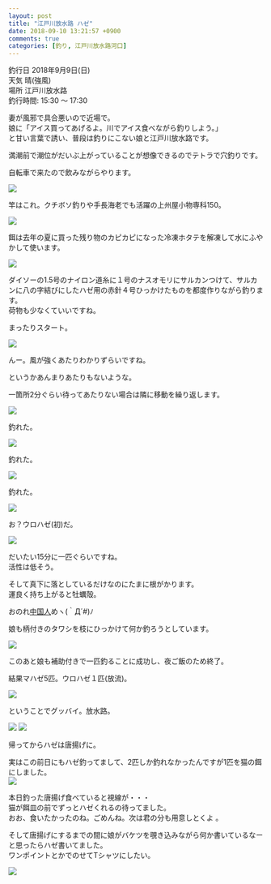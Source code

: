 ```yaml
---
layout: post
title: "江戸川放水路 ハゼ"
date: 2018-09-10 13:21:57 +0900
comments: true
categories: [釣り, 江戸川放水路河口]
---
```


釣行日 2018年9月9日(日)  
天気 晴(強風)  
場所 江戸川放水路  
釣行時間: 15:30 〜 17:30  
  
妻が風邪で具合悪いので近場で。  
娘に「アイス買ってあげるよ。川でアイス食べながら釣りしよう。」  
と甘い言葉で誘い、普段は釣りにこない娘と江戸川放水路です。  
  
満潮前で潮位がだいぶ上がっていることが想像できるのでテトラで穴釣りです。  
  
<!-- more -->  
  
<script async src="//pagead2.googlesyndication.com/pagead/js/adsbygoogle.js"></script>  
<ins class="adsbygoogle"  
     style="display:block; text-align:center;"  
     data-ad-layout="in-article"  
     data-ad-format="fluid"  
     data-ad-client="ca-pub-7039502723411845"  
     data-ad-slot="8206045005"></ins>  
<script>  
     (adsbygoogle = window.adsbygoogle || []).push({});  
</script>  
  
自転車で来たので飲みながらやります。  
  
<img src="/images/blog/20180909/IMG_6314.JPG">  
  
  
竿はこれ。クチボソ釣りや手長海老でも活躍の上州屋小物専科150。  
  
<img src="/images/blog/20180909/IMG_6296.JPG">  
  
餌は去年の夏に買った残り物のカピカピになった冷凍ホタテを解凍して水にふやかして使います。  
  
<img src="/images/blog/20180909/IMG_6300.JPG">  
  
ダイソーの1.5号のナイロン道糸に１号のナスオモリにサルカンつけて、サルカンに八の字結びにしたハゼ用の赤針４号ひっかけたものを都度作りながら釣ります。  
荷物も少なくていいですね。    
  
まったりスタート。  
  
<img src="/images/blog/20180909/IMG_6334.JPG">  
  
んー。風が強くあたりわかりずらいですね。  
  
というかあんまりあたりもないような。  
  
一箇所2分ぐらい待ってあたりない場合は隣に移動を繰り返します。  
  
<img src="/images/blog/20180909/IMG_6332.JPG">  
  
釣れた。  
  
<img src="/images/blog/20180909/IMG_6323.JPG">  
  
釣れた。  
  
<img src="/images/blog/20180909/IMG_6339.JPG">  
  
釣れた。  
  
<img src="/images/blog/20180909/IMG_6326.JPG">  
  
お？ウロハゼ(初)だ。  
  
<img src="/images/blog/20180909/IMG_6320.JPG">  
  
だいたい15分に一匹ぐらいですね。  
活性は低そう。  
  
そして真下に落としているだけなのにたまに根がかります。  
運良く持ち上がると牡蠣殻。  
  
おのれ[中国人](https://www.j-cast.com/tv/2017/12/06315813.html)めヽ(｀Д´#)ﾉ  
  
  
娘も柄付きのタワシを枝にひっかけて何か釣ろうとしています。  
  
<img src="/images/blog/20180909/IMG_6338.JPG">  
  
このあと娘も補助付きで一匹釣ることに成功し、夜ご飯のため終了。  
  
結果マハゼ5匹。ウロハゼ１匹(放流)。  
  
<img src="/images/blog/20180909/IMG_6341.JPG">  
  
ということでグッバイ。放水路。  
  
<img src="/images/blog/20180909/IMG_6345.JPG">  
<img src="/images/blog/20180909/IMG_6347.JPG">  
  
帰ってからハゼは唐揚げに。  
  
実はこの前日にもハゼ釣ってまして、2匹しか釣れなかったんですが1匹を猫の餌にしました。  
<img src="/images/blog/20180909/IMG_6309.JPG">  
  
本日釣った唐揚げ食べていると視線が・・・  
猫が餌皿の前でずっとハゼくれるの待ってました。  
おお、食いたかったのね。ごめんね。次は君の分も用意しとくよ 。  
  
そして唐揚げにするまでの間に娘がバケツを覗き込みながら何か書いているなーと思ったらハゼ書いてました。  
ワンポイントとかでのせてTシャツにしたい。  
  
<img src="/images/blog/20180909/IMG_6313.JPG">  


